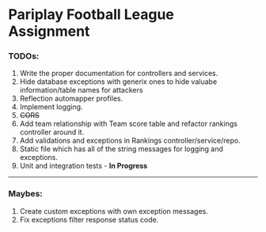 #  Pariplay Football League Assignment
	
### TODOs:
1. Write the proper documentation for controllers and services.
2. Hide database exceptions with generix ones to hide valuabe information/table names for attackers
3. Reflection automapper profiles.
4. Implement logging.
5. ~~CORS~~
6. Add team relationship with Team score table and refactor rankings controller around it.
7. Add validations and exceptions in Rankings controller/service/repo.
8. Static file which has all of the string messages for logging and exceptions.
9. Unit and integration tests - **In Progress**

------------------

### Maybes:
1. Create custom exceptions with own exception messages.
2. Fix exceptions filter response status code.

